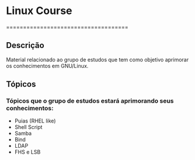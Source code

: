 # Linux Course
====================================

## Descrição

Material relacionado ao grupo de estudos que tem como objetivo aprimorar os conhecimentos em GNU/Linux.

## Tópicos

### Tópicos que o grupo de estudos estará aprimorando seus conhecimentos:

* Puias (RHEL like)
* Shell Script
* Samba
* Bind
* LDAP
* FHS e LSB
